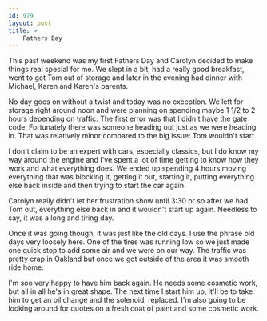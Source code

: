 ```yaml
---
id: 979
layout: post
title: >
    Fathers Day
---
```


This past weekend was my first Fathers Day and Carolyn decided to make things real special for me. We slept in a bit, had a really good breakfast, went to get Tom out of storage and later in the evening had dinner with Michael, Karen and Karen's parents.

No day goes on without a twist and today was no exception. We left for storage right around noon and were planning on spending maybe 1 1/2 to 2 hours depending on traffic. The first error was that I didn't have the gate code. Fortunately there was someone heading out just as we were heading in. That was relatively minor compared to the big issue: Tom wouldn't start.

I don't claim to be an expert with cars, especially classics, but I do know my way around the engine and I've spent a lot of time getting to know how they work and what everything does. We ended up spending 4 hours moving everything that was blocking it, getting it out, starting it, putting everything else back inside and then trying to start the car again.

Carolyn really didn't let her frustration show until 3:30 or so after we had Tom out, everything else back in and it wouldn't start up again. Needless to say, it was a long and tiring day.

Once it was going though, it was just like the old days. I use the phrase old days very loosely here. One of the tires was running low so we just made one quick stop to add some air and we were on our way. The traffic was pretty crap in Oakland but once we got outside of the area it was smooth ride home.

I'm soo very happy to have him back again. He needs some cosmetic work, but all in all he's in great shape. The next time I start him up, it'll be to take him to get an oil change and the solenoid, replaced. I'm also going to be looking around for quotes on a fresh coat of paint and some cosmetic work.
